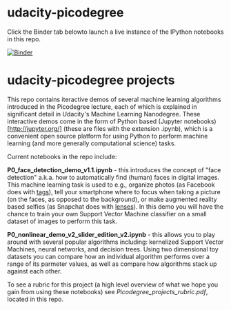 # udacity-picodegree

Click the Binder tab belowto launch a live instance of the IPython notebooks in this repo.

[![Binder](http://mybinder.org/badge.svg)](http://mybinder.org:/repo/jermwatt/udacity-picodegree)

# udacity-picodegree projects

This repo contains iteractive demos of several machine learning algorithms introduced in the Picodegree lecture, each of which is explained in significant detail in Udacity's Machine Learning Nanodegree.  These interactive demos come in the form of  Python based (Jupyter notebooks)[http://jupyter.org/]  (these are files with the extension .ipynb), which is a convenient open source platform for using Python to perform machine learning (and more generally computational science) tasks.

Current notebooks in the repo include:

**P0_face_detection_demo_v1.1.ipynb** - this introduces the concept of  "face detection" a.k.a. how to automatically find (human) faces in digital images.  This machine learning task is used to e.g., organize photos (as Facebook does with [tags](https://www.facebook.com/help/124970597582337)), tell your smartphone where to focus when taking a picture (on the faces, as opposed to the background), or make augmented reality based selfies (as Snapchat does with [lenses](https://support.snapchat.com/en-US/a/lenses1)).  In this demo you will have the chance to train your own Support Vector Machine classifier on a small dataset of images to perform this task.

**P0_nonlinear_demo_v2_slider_edition_v2.ipynb** - this allows you to play around with several popular algorithms including: kernelized Support Vector Machines, neural networks, and decision trees.  Using two dimensional toy datasets you can compare how an individual algorithm performs over a range of its parmeter values, as well as compare how algorithms stack up against each other.

To see a rubric for this project (a high level overview of what we hope you gain from using these notebooks) see *Picodegree_projects_rubric.pdf*, located in this repo.
